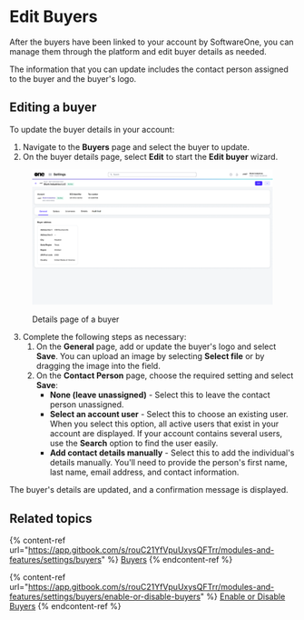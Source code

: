 # Edit Buyers

After the buyers have been linked to your account by SoftwareOne, you can manage them through the platform and edit buyer details as needed.&#x20;

The information that you can update includes the contact person assigned to the buyer and the buyer's logo.

## Editing a buyer <a href="#updating-buyer-information" id="updating-buyer-information"></a>

To update the buyer details in your account:

1. Navigate to the **Buyers** page and select the buyer to update.
2. On the buyer details page, select **Edit** to start the **Edit buyer** wizard.

<figure><img src="../../../.gitbook/assets/Buyer.png" alt=""><figcaption><p>Details page of a buyer</p></figcaption></figure>

3. Complete the following steps as necessary:
   1. On the **General** page, add or update the buyer's logo and select **Save**. You can upload an image by selecting **Select file** or by dragging the image into the field.&#x20;
   2. On the **Contact Person** page, choose the required setting and select **Save**:&#x20;
      * **None (leave unassigned)** - Select this to leave the contact person unassigned.
      * **Select an account user** - Select this to choose an existing user. When you select this option, all active users that exist in your account are displayed. If your account contains several users, use the **Search** option to find the user easily.
      * **Add contact details manually** - Select this to add the individual's details manually. You'll need to provide the person's first name, last name, email address, and contact information.

The buyer's details are updated, and a confirmation message is displayed.

## Related topics

{% content-ref url="https://app.gitbook.com/s/rouC21YfVpuUxysQFTrr/modules-and-features/settings/buyers" %}
[Buyers](https://app.gitbook.com/s/rouC21YfVpuUxysQFTrr/modules-and-features/settings/buyers)
{% endcontent-ref %}

{% content-ref url="https://app.gitbook.com/s/rouC21YfVpuUxysQFTrr/modules-and-features/settings/buyers/enable-or-disable-buyers" %}
[Enable or Disable Buyers](https://app.gitbook.com/s/rouC21YfVpuUxysQFTrr/modules-and-features/settings/buyers/enable-or-disable-buyers)
{% endcontent-ref %}
